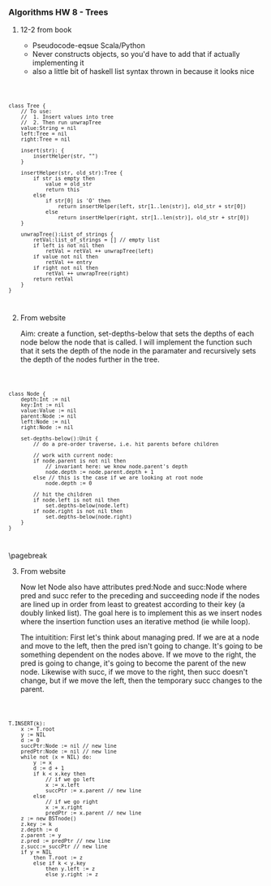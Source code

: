 ### Algorithms HW 8 - Trees ###

1. 12-2 from book

    - Pseudocode-eqsue Scala/Python
    - Never constructs objects, so you'd have to add that if actually implementing it
    - also a little bit of haskell list syntax thrown in because it looks nice

<code>

    class Tree {
        // To use:
        //  1. Insert values into tree
        //  2. Then run unwrapTree
        value:String = nil
        left:Tree = nil
        right:Tree = nil
    
        insert(str): {
            insertHelper(str, "")
        }
    
        insertHelper(str, old_str):Tree {
            if str is empty then
                value = old_str
                return this
            else
                if str[0] is 'O' then
                    return insertHelper(left, str[1..len(str)], old_str + str[0])
                else
                    return insertHelper(right, str[1..len(str)], old_str + str[0])
        }
    
        unwrapTree():List_of_strings {
            retVal:list_of_strings = [] // empty list 
            if left is not nil then
                retVal = retVal ++ unwrapTree(left)
            if value not nil then
                retVal += entry
            if right not nil then
                retVal ++ unwrapTree(right)
            return retVal
        }
    }
</code>

2. From website

    Aim: create a function, set-depths-below that sets the depths of each node below the node that is called. I will implement the function such that it sets the depth of the node in the paramater and recursively sets the depth of the nodes further in the tree. 

<code>

    class Node {
        depth:Int := nil
        key:Int := nil
        value:Value := nil
        parent:Node := nil
        left:Node := nil
        right:Node := nil

        set-depths-below():Unit {
            // do a pre-order traverse, i.e. hit parents before children

            // work with current node:
            if node.parent is not nil then
                // invariant here: we know node.parent's depth
                node.depth := node.parent.depth + 1
            else // this is the case if we are looking at root node
                node.depth := 0 

            // hit the children
            if node.left is not nil then
                set.depths-below(node.left)
            if node.right is not nil then
                set.depths-below(node.right)
        }
    }

</code>

\pagebreak

3. From website

    Now let Node also have attributes pred:Node and succ:Node where pred and succ refer to the preceding and succeeding node if the nodes are lined up in order from least to greatest according to their key (a doubly linked list). The goal here is to implement this as we insert nodes where the insertion function uses an iterative method (ie while loop).


    The intuitition: First let's think about managing pred. If we are at a node and move to the left, then the pred isn't going to change. It's going to be something dependent on the nodes above. If we move to the right, the pred is going to change, it's going to become the parent of the new node. Likewise with succ, if we move to the right, then succ doesn't change, but if we move the left, then the temporary succ changes to the parent.


<code>

    T.INSERT(k):
        x := T.root
        y := NIL
        d := 0
        succPtr:Node := nil // new line
        predPtr:Node := nil // new line
        while not (x = NIL) do:
            y := x
            d := d + 1
            if k < x.key then
                // if we go left
                x := x.left
                succPtr := x.parent // new line
            else
                // if we go right
                x := x.right
                predPtr := x.parent // new line
        z := new BSTnode()
        z.key := k
        z.depth := d
        z.parent := y
        z.pred := predPtr // new line
        z.succ:= succPtr // new line
        if y = NIL 
            then T.root := z 
            else if k < y.key 
                then y.left := z
                else y.right := z

</code>
